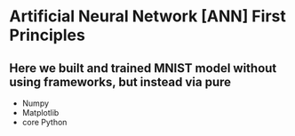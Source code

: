 # Artificial Neural Network [ANN] First Principles

## Here we built and trained MNIST model without using frameworks, but instead via pure

* Numpy
* Matplotlib
* core Python
